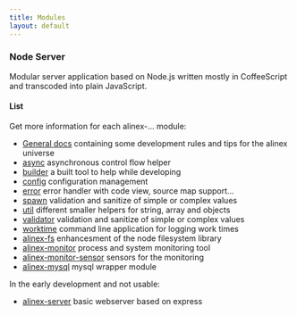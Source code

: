 ```yaml
---
title: Modules
layout: default
---
```


### Node Server

Modular server application based on Node.js written mostly in CoffeeScript
and transcoded into plain JavaScript.

#### List

<p>Get more information for each alinex-... module:
<ul>
  <li><a href="http://alinex.github.io/node-alinex/">General docs</a>
    containing some development rules and tips for the alinex universe
  <li><a href="http://alinex.github.io/node-async/">async</a>
    asynchronous control flow helper
  <li><a href="http://alinex.github.io/node-builder/">builder</a>
    a built tool to help while developing
  <li><a href="http://alinex.github.io/node-config/">config</a>
    configuration management
  <li><a href="http://alinex.github.io/node-error/">error</a>
    error handler with code view, source map support...
  <li><a href="http://alinex.github.io/node-spawn/">spawn</a>
    validation and sanitize of simple or complex values
  <li><a href="http://alinex.github.io/node-util/">util</a>
    different smaller helpers for string, array and objects
  <li><a href="http://alinex.github.io/node-validator/">validator</a>
    validation and sanitize of simple or complex values
  <li><a href="http://alinex.github.io/node-worktime/">worktime</a>
    command line application for logging work times

  <li><a href="http://alinex.github.io/node-fs/">alinex-fs</a>
    enhancesment of the node filesystem library
  <li><a href="http://alinex.github.io/node-monitor/">alinex-monitor</a>
    process and system monitoring tool
  <li><a href="http://alinex.github.io/node-monitor-sensor/">alinex-monitor-sensor</a>
    sensors for the monitoring
  <li><a href="http://alinex.github.io/node-mysql/">alinex-mysql</a>
    mysql wrapper module
</ul>
<p>In the early development and not usable:
<ul>
  <li><a href="http://alinex.github.io/node-server/">alinex-server</a>
    basic webserver based on express
</ul>

